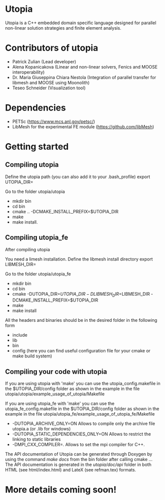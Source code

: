 # Utopia #
Utopia is a C++ embedded domain specific language designed for parallel non-linear solution strategies and finite element analysis.

# Contributors of utopia

- Patrick Zulian (Lead developer)
- Alena Kopanicakova (Linear and non-linear solvers, Fenics and MOOSE interoperability)
- Dr. Maria Giuseppina Chiara Nestola (Integration of parallel transfer for libmesh and MOOSE using Moonolith) 
- Teseo Schneider (Visualization tool)

# Dependencies
- PETSc (https://www.mcs.anl.gov/petsc/)
- LibMesh for the experimental FE module (https://github.com/libMesh)

# Getting started

## Compiling utopia
Define the utopia path (you can also add it to your .bash_profile)
export UTOPIA\_DIR=<The aboslute path of where you want to install utopia>

Go to the folder utopia/utopia
- mkdir bin
- cd bin
- cmake .. -DCMAKE\_INSTALL\_PREFIX=$UTOPIA_DIR
- make
- make install.


## Compiling utopia_fe
After compiling utopia

You need a limesh installation. Define the libmesh install directory
export LIBMESH\_DIR=<The aboslute path of where you installed libmesh>

Go to the folder utopia/utopia_fe
- mkdir bin
- cd bin
- cmake -DUTOPIA\_DIR=$UTOPIA\_DIR -DLIBMESH_DIR=$LIBMESH_DIR -DCMAKE\_INSTALL\_PREFIX=$UTOPIA_DIR
- make 
- make install


All the headers and binaries should be in the desired folder in the following form
- include
- lib
- bin
- config (here you can find useful configuration file for your cmake or make build system)


## Compiling your code with utopia

If you are using utopia with 'make' you can use the utopia_config.makefile in the $UTOPIA\_DIR/config folder as shown
in the example in the file utopia/utopia/example_usage_of_utopia/Makefile

If you are using utopia_fe with 'make' you can use the utopia_fe_config.makefile in the $UTOPIA\_DIR/config folder as shown
in the example in the file utopia/utopia_fe/example_usage_of_utopia_fe/Makefile


- -DUTOPIA_ARCHIVE_ONLY=ON Allows to compile only the archive file utopia.a (or .lib for windows)
- -DUTOPIA_STATIC_DEPENDENCIES_ONLY=ON Allows to restrict the linking to static libraries
- -DMPI_CXX_COMPILER=<the desired compiler>. Allows to set the mpi compiler for C++.


The API documentation of Utopia can be generated through Doxygen by using the command *make docs* from the bin folder after calling cmake ... The API documentation is generated in the *utopia/doc/api* folder in both HTML (see html/index.html) and LateX (see refman.tex) formats.



# More details coming soon!